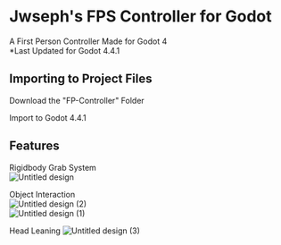 
# Jwseph's FPS Controller for Godot

A First Person Controller Made for Godot 4<br>
*Last Updated for Godot 4.4.1 



## Importing to Project Files

Download the "FP-Controller" Folder

Import to Godot 4.4.1
    
## Features

Rigidbody Grab System<br>
![Untitled design](https://github.com/user-attachments/assets/3ed72794-eb35-4610-8215-899e7e3a0aea)

Object Interaction<br>
![Untitled design (2)](https://github.com/user-attachments/assets/940b311f-6d1e-4366-b4c5-5cb4184a7858)<br>
![Untitled design (1)](https://github.com/user-attachments/assets/a7e6d57b-790f-424c-a20e-e4c9b967762d)

Head Leaning
![Untitled design (3)](https://github.com/user-attachments/assets/7d21e07a-ae03-4188-8d79-a9cdc1cf3330)
